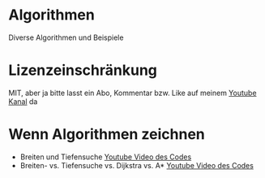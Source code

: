 # Algorithmen
Diverse Algorithmen und Beispiele

# Lizenzeinschränkung
MIT, aber ja bitte lasst ein Abo, Kommentar bzw. Like auf meinem [Youtube Kanal](https://www.youtube.com/c/42Entwickler) da

# Wenn Algorithmen zeichnen 
- Breiten und Tiefensuche [Youtube Video des Codes](https://www.youtube.com/watch?v=39oIOTBvUX8)
- Breiten- vs. Tiefensuche vs. Dijkstra vs. A* [Youtube Video des Codes](https://www.youtube.com/watch?v=EShCwiHlnBg)
